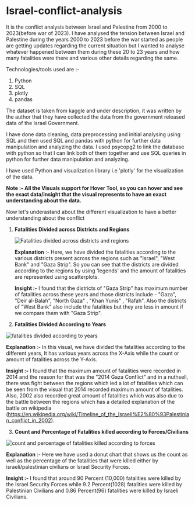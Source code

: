 # Israel-conflict-analysis
It is the conflict analysis between Israel and Palestine from 2000 to 2023(before war of 2023). I have analysed the tension between Israel and Palestine during the years 2000 to 2023 before the war started as people are getting updates regarding the current situation but I wanted to analyse whatever happened between them during these 20 to 23 years and how many fatalities were there and various other details regarding the same.

Technologies/tools used are :-

1) Python
2) SQL
3) plotly
4) pandas
   
The dataset is taken from kaggle and under description, it was written by the author that they have collected the data from the government released data of the Israel Government.

I have done data cleaning, data preprocessing and initial analysing using SQL and then used SQL and pandas with python for further data manipulation and analyzing the data. I used psycopg2 to link the database with python so that I can link both of them together and use SQL queries in python for further data manipulation and analyzing.

I have used Python and visualization library i.e 'plotly' for the visualization of the data.

**Note :- All the Visuals support for Hover Tool, so you can hover and see the exact data/insight that the visual represents to have an exact understanding about the data.**

Now let's underastand about the different visualization to have a better understanding about the conflict


1) **Fatalities Divided across Districts and Regions**


   ![Fatalities divided across districts and regions](https://github.com/ujjwal717/Israel-conflict-analysis/assets/93403224/a22b4426-1014-41ed-a261-ae22e50ebe3c)

   **Explanation** :- Here, we have divided the fatalities according to the various districts present across the regions such as "Israel", "West Bank" and "Gaza Strip". So you can see that the districts are divided according to the regions by using 'legends' and the amount of fatalities are represented using scatterplots.

   **Insight :-** I found that the districts of "Gaza Strip" has maximum number of fatalities across these years and those districts include - "Gaza", "Deir al-Balah", "North Gaza" , "Khan Yunis" , "Rafah". Also the districts of "West Bank" also include the fatalities but they are less in amount if we compare them with "Gaza Strip".

   


 
2) **Fatalities Divided According to Years**


 
 ![fatalities divided according to years](https://github.com/ujjwal717/Israel-conflict-analysis/assets/93403224/0251c1a7-597f-4072-a4ed-699483f11b56)



   **Explanation** :- In this visual, we have divided the fatalities according to the different years, It has various years across the X-Axis while the count or amount of fatalities across the Y-Axis.

   

   **Insight :-** I found that the maximum amount of fatalities were recorded in 2014 and the reason for that was the "2014 Gaza Conflict" and in a nuthsell, there was fight between the regions which led a lot of fatalities which can be seen from the visual that 2014 recorded maximum amount of fatalities. Also, 2002 also recorded great amount of fatalities which was also due to the battle between the regions which has a detailed explanation of the battle on wikipedia (https://en.wikipedia.org/wiki/Timeline_of_the_Israeli%E2%80%93Palestinian_conflict_in_2002).








3) **Count and Percentage of Fatalities killed according to Forces/Civilians**


![count and percentage of fatalities killed according to forces](https://github.com/ujjwal717/Israel-conflict-analysis/assets/93403224/03224ab3-4b60-4adc-a911-cb0812f049be)



**Explanation** :- Here we have used a donut chart that shows us the count as well as the percentage of the fatalities that were killed either by israeli/palestinian civilians or Israel Security Forces.



**Insight :-** I found that around 90 Percent (10,000) fatalities were killed by the Israel Security Forces while 9.2 Percent(1028) fatalities were killed by Palestinian Civilians and 0.86 Percent(96) fatalities were killed by Israeli Civilians.

    



   

